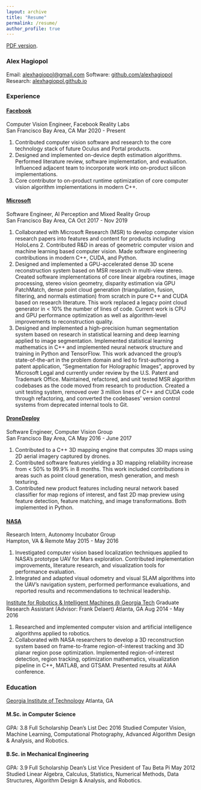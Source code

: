 ```yaml
---
layout: archive
title: "Resume"
permalink: /resume/
author_profile: true
---
```


[PDF version](/content/resume.pdf).

### Alex Hagiopol

Email: [alexhagiopol@gmail.com](mailto:alexhagiopol@gmail.com)
Software: [github.com/alexhagiopol](https://github.com/alexhagiopol)
Research: [alexhagiopol.github.io](https://alexhagiopol.github.io)

### Experience

#### [Facebook](tech.fb.com/ar-vr/)                  	                
Computer Vision Engineer, Facebook Reality Labs                             
San Francisco Bay Area, CA
Mar 2020 - Present

1. Contributed computer vision software and research to the core technology stack of future Oculus and Portal products.
2. Designed and implemented on-device depth estimation algorithms. Performed literature review, software implementation, and evaluation. Influenced adjacent team to incorporate work into on-product silicon implementations.
3. Core contributor to on-product runtime optimization of core computer vision algorithm implementations in modern C++.

#### [Microsoft](microsoft.com/en-us/mixed-reality)                     
Software Engineer, AI Perception and Mixed Reality Group                  
San Francisco Bay Area, CA
Oct 2017 - Nov 2019

1. Collaborated with Microsoft Research (MSR) to develop computer vision research papers into features and content for products including HoloLens 2. Contributed R&D in areas of geometric computer vision and machine learning based computer vision. Made software engineering contributions in modern C++, CUDA, and Python.
2. Designed and implemented a GPU-accelerated dense 3D scene reconstruction system based on MSR research in multi-view stereo. Created software implementations of core linear algebra routines, image processing, stereo vision geometry, disparity estimation via GPU PatchMatch, dense point cloud generation (triangulation, fusion, filtering, and normals estimation) from scratch in pure C++ and CUDA based on research literature. This work replaced a legacy point cloud generator in < 10% the number of lines of code. Current work is CPU and GPU performance optimization as well as algorithm-level improvements to reconstruction quality.
3. Designed and implemented a high-precision human segmentation system based on research in statistical learning and deep learning applied to image segmentation. Implemented statistical learning mathematics in C++ and implemented neural network structure and training in Python and TensorFlow. This work advanced the group’s state-of-the-art in the problem domain and led to first-authoring a patent application, “Segmentation for Holographic Images”, approved by Microsoft Legal and currently under review by the U.S. Patent and Trademark Office.
Maintained, refactored, and unit tested MSR algorithm codebases as the code moved from research to production. Created a unit testing system, removed over 3 million lines of C++ and CUDA code through refactoring, and converted the codebases’ version control systems from deprecated internal tools to Git.

#### [DroneDeploy](dronedeploy.com)                                      
Software Engineer, Computer Vision Group                                  
San Francisco Bay Area, CA
May 2016 - June 2017

1. Contributed to a C++ 3D mapping engine that computes 3D maps using 2D aerial imagery captured by drones.
2. Contributed software features yielding a 3D mapping reliability increase from < 50% to 99.9% in 8 months. This work included contributions in areas such as point cloud generation, mesh generation, and mesh texturing.
3. Contributed new product features including neural network based classifier for map regions of interest, and fast 2D map preview using feature detection, feature matching, and image transformations. Both implemented in Python. 

#### [NASA](nasa.gov)                          
Research Intern, Autonomy Incubator Group                
Hampton, VA & Remote
May 2015 - May 2016

1. Investigated computer vision based localization techniques applied to NASA’s prototype UAV for Mars exploration. Contributed implementation improvements, literature research, and visualization tools for performance evaluation.
2. Integrated and adapted visual odometry and visual SLAM algorithms into the UAV’s navigation system, performed performance evaluations, and reported results and recommendations to technical leadership. 

[Institute for Robotics & Intelligent Machines @ Georgia Tech](robotics.gatech.edu) 
Graduate Research Assistant (Advisor: Frank Delaert) 
Atlanta, GA
Aug 2014 - May 2016

1. Researched and implemented computer vision and artificial intelligence algorithms applied to robotics.
2. Collaborated with NASA researchers to develop a 3D reconstruction system based on frame-to-frame region-of-interest tracking and 3D planar region pose optimization. Implemented region-of-interest detection, region tracking, optimization mathematics, visualization pipeline in C++, MATLAB, and GTSAM. Presented results at AIAA conference.

### Education
[Georgia Institute of Technology](cc.gatech.edu)
Atlanta, GA

#### M.Sc. in Computer Science
GPA: 3.8
Full Scholarship
Dean’s List
Dec 2016
Studied Computer Vision, Machine Learning, Computational Photography, Advanced Algorithm Design & Analysis, and Robotics.

#### B.Sc. in Mechanical Engineering
GPA: 3.9
Full Scholarship
Dean’s List
Vice President of Tau Beta Pi
May 2012
Studied Linear Algebra, Calculus, Statistics, Numerical Methods, Data Structures, Algorithm Design & Analysis, and Robotics.